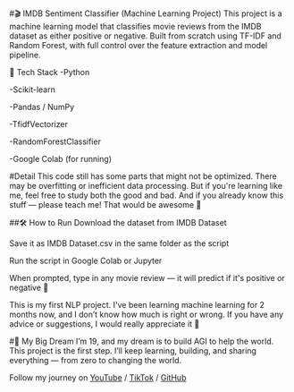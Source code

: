 #🎬 IMDB Sentiment Classifier (Machine Learning Project)
This project is a machine learning model that classifies movie reviews from the IMDB dataset as either positive or negative.
Built from scratch using TF-IDF and Random Forest, with full control over the feature extraction and model pipeline.

🧠 Tech Stack
-Python

-Scikit-learn

-Pandas / NumPy

-TfidfVectorizer

-RandomForestClassifier

-Google Colab (for running)

#Detail
This code still has some parts that might not be optimized. There may be overfitting or inefficient data processing.
But if you're learning like me, feel free to study both the good and bad.
And if you already know this stuff — please teach me! That would be awesome 🙏

##🛠️ How to Run
Download the dataset from IMDB Dataset

Save it as IMDB Dataset.csv in the same folder as the script

Run the script in Google Colab or Jupyter

When prompted, type in any movie review — it will predict if it's positive or negative 🎯

This is my first NLP project.
I've been learning machine learning for 2 months now, and I don’t know how much is right or wrong.
If you have any advice or suggestions, I would really appreciate it 🙌

#🎯 My Big Dream
I’m 19, and my dream is to build AGI to help the world.
This project is the first step. I’ll keep learning, building, and sharing everything —
from zero to changing the world.

Follow my journey on
[YouTube](https://www.youtube.com/@iambot7318) / [TikTok](https://www.tiktok.com/@mpc_poonpipat) / [GitHub](https://github.com/mammothMVP)

